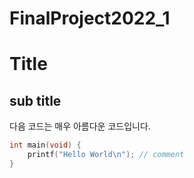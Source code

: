 # FinalProject2022_1
# Title
## sub title


다음 코드는 매우 아름다운 코드입니다.
```C
int main(void) {
    printf("Hello World\n"); // comment
}
```
